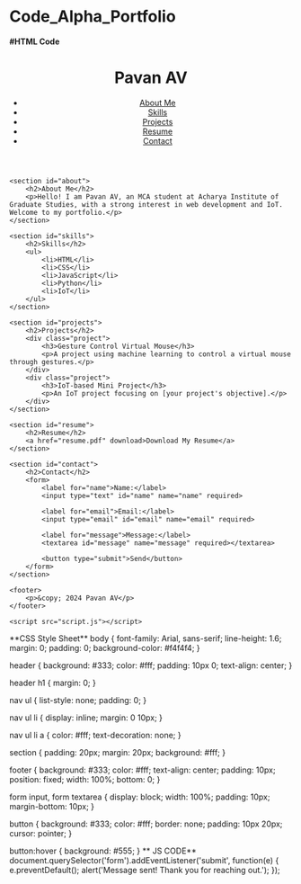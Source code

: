 # Code_Alpha_Portfolio
**#HTML Code**
<!DOCTYPE html>
<html lang="en">
<head>
    <meta charset="UTF-8">
    <meta name="viewport" content="width=device-width, initial-scale=1.0">
    <title>Pavan Av - Portfolio</title>
    <link rel="stylesheet" href="styles.css">
</head>
<body>
    <header>
        <h1>Pavan AV</h1>
        <nav>
            <ul>
                <li><a href="#about">About Me</a></li>
                <li><a href="#skills">Skills</a></li>
                <li><a href="#projects">Projects</a></li>
                <li><a href="#resume">Resume</a></li>
                <li><a href="#contact">Contact</a></li>
            </ul>
        </nav>
    </header>

    <section id="about">
        <h2>About Me</h2>
        <p>Hello! I am Pavan AV, an MCA student at Acharya Institute of Graduate Studies, with a strong interest in web development and IoT. Welcome to my portfolio.</p>
    </section>

    <section id="skills">
        <h2>Skills</h2>
        <ul>
            <li>HTML</li>
            <li>CSS</li>
            <li>JavaScript</li>
            <li>Python</li>
            <li>IoT</li>
        </ul>
    </section>

    <section id="projects">
        <h2>Projects</h2>
        <div class="project">
            <h3>Gesture Control Virtual Mouse</h3>
            <p>A project using machine learning to control a virtual mouse through gestures.</p>
        </div>
        <div class="project">
            <h3>IoT-based Mini Project</h3>
            <p>An IoT project focusing on [your project's objective].</p>
        </div>
    </section>

    <section id="resume">
        <h2>Resume</h2>
        <a href="resume.pdf" download>Download My Resume</a>
    </section>

    <section id="contact">
        <h2>Contact</h2>
        <form>
            <label for="name">Name:</label>
            <input type="text" id="name" name="name" required>
            
            <label for="email">Email:</label>
            <input type="email" id="email" name="email" required>
            
            <label for="message">Message:</label>
            <textarea id="message" name="message" required></textarea>
            
            <button type="submit">Send</button>
        </form> 
    </section>

    <footer>
        <p>&copy; 2024 Pavan AV</p>
    </footer>

    <script src="script.js"></script>
</body>
</html>
                                                           **CSS Style Sheet**
        body {
    font-family: Arial, sans-serif;
    line-height: 1.6;
    margin: 0;
    padding: 0;
    background-color: #f4f4f4;
}

header {
    background: #333;
    color: #fff;
    padding: 10px 0;
    text-align: center;
}

header h1 {
    margin: 0;
}

nav ul {
    list-style: none;
    padding: 0;
}

nav ul li {
    display: inline;
    margin: 0 10px;
}

nav ul li a {
    color: #fff;
    text-decoration: none;
}

section {
    padding: 20px;
    margin: 20px;
    background: #fff;
}

footer {
    background: #333;
    color: #fff;
    text-align: center;
    padding: 10px;
    position: fixed;
    width: 100%;
    bottom: 0;
}

form input, form textarea {
    display: block;
    width: 100%;
    padding: 10px;
    margin-bottom: 10px;
}

button {
    background: #333;
    color: #fff;
    border: none;
    padding: 10px 20px;
    cursor: pointer;
}

button:hover {
    background: #555;
}
                                                                ** JS CODE**
       document.querySelector('form').addEventListener('submit', function(e) {
    e.preventDefault();
    alert('Message sent! Thank you for reaching out.');
});
                                                         

